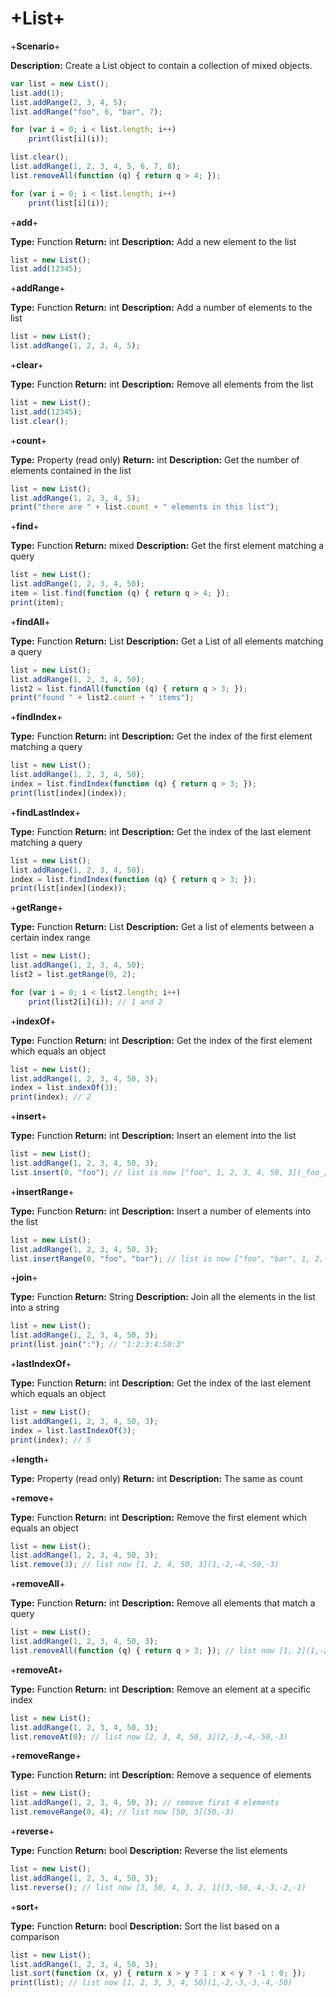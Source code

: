 # +List+


+**Scenario**+

**Description:** Create a List object to contain a collection of mixed objects.

```javascript
var list = new List();
list.add(1);
list.addRange(2, 3, 4, 5);
list.addRange("foo", 6, "bar", 7);

for (var i = 0; i < list.length; i++)
    print(list[i](i));

list.clear();
list.addRange(1, 2, 3, 4, 5, 6, 7, 8);
list.removeAll(function (q) { return q > 4; });

for (var i = 0; i < list.length; i++)
    print(list[i](i));
```

+**add**+

**Type:** Function
**Return:** int
**Description:** Add a new element to the list

```javascript
list = new List();
list.add(12345);
```

+**addRange**+

**Type:** Function
**Return:** int
**Description:** Add a number of elements to the list

```javascript
list = new List();
list.addRange(1, 2, 3, 4, 5);
```

+**clear**+

**Type:** Function
**Return:** int
**Description:** Remove all elements from the list

```javascript
list = new List();
list.add(12345);
list.clear();
```

+**count**+

**Type:** Property (read only)
**Return:** int
**Description:** Get the number of elements contained in the list

```javascript
list = new List();
list.addRange(1, 2, 3, 4, 5);
print("there are " + list.count + " elements in this list");
```

+**find**+

**Type:** Function
**Return:** mixed
**Description:** Get the first element matching a query

```javascript
list = new List();
list.addRange(1, 2, 3, 4, 50);
item = list.find(function (q) { return q > 4; });
print(item);
```

+**findAll**+

**Type:** Function
**Return:** List
**Description:** Get a List of all elements matching a query

```javascript
list = new List();
list.addRange(1, 2, 3, 4, 50);
list2 = list.findAll(function (q) { return q > 3; });
print("found " + list2.count + " items");
```

+**findIndex**+

**Type:** Function
**Return:** int
**Description:** Get the index of the first element matching a query

```javascript
list = new List();
list.addRange(1, 2, 3, 4, 50);
index = list.findIndex(function (q) { return q > 3; });
print(list[index](index));
```

+**findLastIndex**+

**Type:** Function
**Return:** int
**Description:** Get the index of the last element matching a query

```javascript
list = new List();
list.addRange(1, 2, 3, 4, 50);
index = list.findIndex(function (q) { return q > 3; });
print(list[index](index));
```

+**getRange**+

**Type:** Function
**Return:** List
**Description:** Get a list of elements between a certain index range

```javascript
list = new List();
list.addRange(1, 2, 3, 4, 50);
list2 = list.getRange(0, 2);

for (var i = 0; i < list2.length; i++)
    print(list2[i](i)); // 1 and 2
```

+**indexOf**+

**Type:** Function
**Return:** int
**Description:** Get the index of the first element which equals an object

```javascript
list = new List();
list.addRange(1, 2, 3, 4, 50, 3);
index = list.indexOf(3);
print(index); // 2
```

+**insert**+

**Type:** Function
**Return:** int
**Description:** Insert an element into the list

```javascript
list = new List();
list.addRange(1, 2, 3, 4, 50, 3);
list.insert(0, "foo"); // list is now ["foo", 1, 2, 3, 4, 50, 3](_foo_,-1,-2,-3,-4,-50,-3)
```

+**insertRange**+

**Type:** Function
**Return:** int
**Description:** Insert a number of elements into the list

```javascript
list = new List();
list.addRange(1, 2, 3, 4, 50, 3);
list.insertRange(0, "foo", "bar"); // list is now ["foo", "bar", 1, 2, 3, 4, 50, 3](_foo_,-_bar_,-1,-2,-3,-4,-50,-3)
```

+**join**+

**Type:** Function
**Return:** String
**Description:** Join all the elements in the list into a string

```javascript
list = new List();
list.addRange(1, 2, 3, 4, 50, 3);
print(list.join(":"); // "1:2:3:4:50:3"
```

+**lastIndexOf**+

**Type:** Function
**Return:** int
**Description:** Get the index of the last element which equals an object

```javascript
list = new List();
list.addRange(1, 2, 3, 4, 50, 3);
index = list.lastIndexOf(3);
print(index); // 5
```

+**length**+

**Type:** Property (read only)
**Return:** int
**Description:** The same as count

+**remove**+

**Type:** Function
**Return:** int
**Description:** Remove the first element which equals an object

```javascript
list = new List();
list.addRange(1, 2, 3, 4, 50, 3);
list.remove(3); // list now [1, 2, 4, 50, 3](1,-2,-4,-50,-3)
```

+**removeAll**+

**Type:** Function
**Return:** int
**Description:** Remove all elements that match a query

```javascript
list = new List();
list.addRange(1, 2, 3, 4, 50, 3);
list.removeAll(function (q) { return q > 3; }); // list now [1, 2](1,-2)
```

+**removeAt**+

**Type:** Function
**Return:** int
**Description:** Remove an element at a specific index

```javascript
list = new List();
list.addRange(1, 2, 3, 4, 50, 3);
list.removeAt(0); // list now [2, 3, 4, 50, 3](2,-3,-4,-50,-3)
```

+**removeRange**+

**Type:** Function
**Return:** int
**Description:** Remove a sequence of elements

```javascript
list = new List();
list.addRange(1, 2, 3, 4, 50, 3); // remove first 4 elements
list.removeRange(0, 4); // list now [50, 3](50,-3)
```

+**reverse**+

**Type:** Function
**Return:** bool
**Description:** Reverse the list elements

```javascript
list = new List();
list.addRange(1, 2, 3, 4, 50, 3);
list.reverse(); // list now [3, 50, 4, 3, 2, 1](3,-50,-4,-3,-2,-1)
```

+**sort**+

**Type:** Function
**Return:** bool
**Description:** Sort the list based on a comparison

```javascript
list = new List();
list.addRange(1, 2, 3, 4, 50, 3);
list.sort(function (x, y) { return x > y ? 1 : x < y ? -1 : 0; });
print(list); // list now [1, 2, 3, 3, 4, 50](1,-2,-3,-3,-4,-50)
```